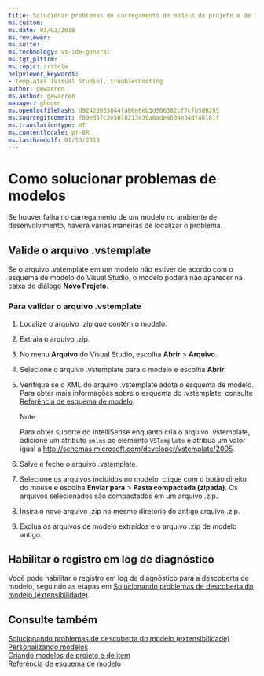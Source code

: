 ```yaml
---
title: Solucionar problemas de carregamento de modelo de projeto e de item do Visual Studio | Microsoft Docs
ms.custom: 
ms.date: 01/02/2018
ms.reviewer: 
ms.suite: 
ms.technology: vs-ide-general
ms.tgt_pltfrm: 
ms.topic: article
helpviewer_keywords:
- templates [Visual Studio], troubleshooting
author: gewarren
ms.author: gewarren
manager: ghogen
ms.openlocfilehash: d9242d053044fa66e6eb3d506382cf7cfb5d0295
ms.sourcegitcommit: f89ed5fc2e5078213e30a6ade4604e34df48181f
ms.translationtype: HT
ms.contentlocale: pt-BR
ms.lasthandoff: 01/13/2018
---
```

# <a name="how-to-troubleshoot-templates"></a>Como solucionar problemas de modelos

Se houver falha no carregamento de um modelo no ambiente de desenvolvimento, haverá várias maneiras de localizar o problema.

## <a name="validate-the-vstemplate-file"></a>Valide o arquivo .vstemplate

Se o arquivo .vstemplate em um modelo não estiver de acordo com o esquema de modelo do Visual Studio, o modelo poderá não aparecer na caixa de diálogo **Novo Projeto**.

### <a name="to-validate-the-vstemplate-file"></a>Para validar o arquivo .vstemplate

1. Localize o arquivo .zip que contém o modelo.

1. Extraia o arquivo .zip.

1. No menu **Arquivo** do Visual Studio, escolha **Abrir** > **Arquivo**.

1. Selecione o arquivo .vstemplate para o modelo e escolha **Abrir**.

1. Verifique se o XML do arquivo .vstemplate adota o esquema de modelo. Para obter mais informações sobre o esquema do .vstemplate, consulte [Referência de esquema de modelo](../extensibility/visual-studio-template-schema-reference.md).

    > [!NOTE]
    > Para obter suporte do IntelliSense enquanto cria o arquivo .vstemplate, adicione um atributo `xmlns` ao elemento `VSTemplate` e atribua um valor igual a http://schemas.microsoft.com/developer/vstemplate/2005.

1. Salve e feche o arquivo .vstemplate.

1. Selecione os arquivos incluídos no modelo, clique com o botão direito do mouse e escolha **Enviar para** > **Pasta compactada (zipada)**. Os arquivos selecionados são compactados em um arquivo .zip.

1. Insira o novo arquivo .zip no mesmo diretório do antigo arquivo .zip.

1. Exclua os arquivos de modelo extraídos e o arquivo .zip de modelo antigo.

## <a name="enable-diagnostic-logging"></a>Habilitar o registro em log de diagnóstico

Você pode habilitar o registro em log de diagnóstico para a descoberta de modelo, seguindo as etapas em [Solucionando problemas de descoberta do modelo (extensibilidade)](../extensibility/troubleshooting-template-discovery.md).

## <a name="see-also"></a>Consulte também

[Solucionando problemas de descoberta do modelo (extensibilidade)](../extensibility/troubleshooting-template-discovery.md)  
[Personalizando modelos](../ide/customizing-project-and-item-templates.md)  
[Criando modelos de projeto e de item](../ide/creating-project-and-item-templates.md)  
[Referência de esquema de modelo](../extensibility/visual-studio-template-schema-reference.md)